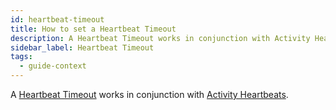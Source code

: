 ```yaml
---
id: heartbeat-timeout
title: How to set a Heartbeat Timeout
description: A Heartbeat Timeout works in conjunction with Activity Heartbeats.
sidebar_label: Heartbeat Timeout
tags:
  - guide-context
---
```


A [Heartbeat Timeout](/concepts/what-is-a-heartbeat-timeout) works in conjunction with [Activity Heartbeats](/concepts/what-is-an-activity-heartbeat).
